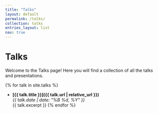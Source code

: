 ```yaml
---
title: "Talks"
layout: default
permalink: /talks/
collection: talks
entries_layout: list
nav: true
---
```


# Talks

Welcome to the Talks page! Here you will find a collection of all the talks and presentations.

{% for talk in site.talks %}
- **[{{ talk.title }}]({{ talk.url | relative_url }})**  
    _{{ talk.date | date: "%B %d, %Y" }}_  
    {{ talk.excerpt }}
{% endfor %}
